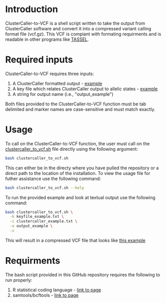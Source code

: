 # Introduction
ClusterCaller-to-VCF is a shell script written to take the output from ClusterCaller software and convert it into a compressed variant calling format file (vcf.gz). This VCF is compiant with formating requirments and is readable in other programs like [TASSEL](https://www.maizegenetics.net/tassel).

# Required inputs
ClusterCaller-to-VCF requires three inputs:
1. A ClusterCaller formatted output - [example](https://github.com/zjwinn/ClusterCaller-to-VCF/blob/main/clustercaller_example.txt)
2. A key file which relates ClusterCaller output to allelic states - [example](https://github.com/zjwinn/ClusterCaller-to-VCF/blob/main/keyfile_example.txt)
3. A string for output name (i.e., "output_example")

Both files provided to the ClusterCaller-to-VCF function must be tab delimited and marker names are case-sensitive and must match exactly. 

# Usage
To call on the ClusterCaller-to-VCF function, the user must call on the [clustercaller_to_vcf.sh](https://github.com/zjwinn/ClusterCaller-to-VCF/blob/main/clustercaller_to_vcf.sh) file directly using the following argument:
```bash
bash clustercaller_to_vcf.sh
```
This can either be in the directy where you have pulled the repository or a direct path to the location of the installation. To view the usage file for futher assistance use the following command:
```bash
bash clustercaller_to_vcf.sh --help
```
To run the provided example and look at textual output use the following command:
```bash
bash clustercaller_to_vcf.sh \
  -k keyfile_example.txt \
  -c clustercaller_example.txt \
  -o output_example \
  -v
```
This will result in a compressed VCF file that looks like [this example](https://github.com/zjwinn/ClusterCaller-to-VCF/blob/main/output_example.vcf.gz)

# Requirments
The bash script provided in this GitHub repository requires the following to run properly:
1. R statistical coding language - [link to page](https://www.r-project.org/)
2. samtools/bcftools - [link to page](https://samtools.github.io/bcftools/)
